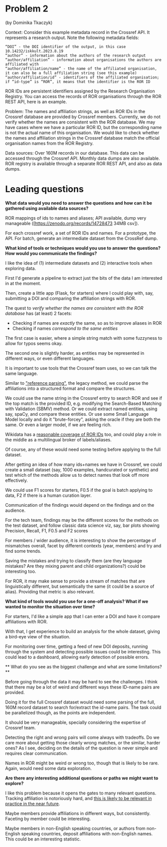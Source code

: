 # Problem 2
 (by Dominika Tkaczyk)

Context: Consider this example metadata record in the Crossref API. It represents a research output. Note the following metadata fields:

    “DOI” - the DOI identifier of the output, in this case 10.14232/iskkult.2023.8.19
    “author” - information about the authors of the research output
    “author/affiliation” - information about organisations the authors are affiliated with
    “author/affiliation/name” - the name of the affiliated organisation, it can also be a full affiliation string (see this example)
    “author/affiliation/id” - identifiers of the affiliated organisation; if “id-type” is “ROR”, it means that the identifier is the ROR ID

ROR IDs are persistent identifiers assigned by the Research Organisation Registry. You can access the records of ROR organisations through the ROR REST API, here is an example.

Problem: The names and affiliation strings, as well as ROR IDs in the Crossref database are provided by Crossref members. Currently, we do not verify whether the names are consistent with the ROR database. We may have cases where we have a particular ROR ID, but the corresponding name is not the actual name of this organisation. We would like to check whether the names and affiliation strings in the Crossref database match the official organisation names from the ROR Registry.

Data sources: Over 160M records in our database. This data can be accessed through the Crossref API. Monthly data dumps are also available. ROR registry is available through a separate ROR REST API, and also as data dumps.

# Leading questions 

**What data would you need to answer the questions and how can it be gathered using available data sources?**

ROR mappings of ids to names and aliases; API available, dump very manageable ([https://zenodo.org/records/14728473 34MB csv]).

For each crossref work, a set of ROR IDs and names. For a prototype, the API. For batch, generate an intermediate dataset from the CrossRef dump. 

**What kind of tools or techniques would you use to answer the questions? How would you communicate the findings?**

I like the idea of (1) intermediate datasets and (2) interactive tools when exploring data. 

First I'd generate a pipeline to extract just the bits of the data I am interested in at the moment. 

Then, create a little app (Flask, for starters) where I could play with, say, submitting a DOI and comparing the affiliation strings with ROR. 

The quest to  *verify whether the names are consistent with the ROR database* has (at least) 2 facets: 

* Checking if names are _exactly_ the same, so as to improve aliases in ROR
* Checking if names _correspond to the same entities_

The first case is easier, where a simple string match with some fuzzyness to allow for typos seems okay. 

The second one is slightly harder, as entities may be represented in different ways, or even different languages. 

It is important to use tools that the Crossref team uses, so we can talk the same language.

Similar to ["reference parsing"](https://www.crossref.org/blog/reference-matching-for-real-this-time/), the legacy method, we could parse the affiliations into a structured format and compare the structures. 

We could use the name string in the Crossref entry to search ROR and see if the top match is the provided ID, e.g. modifying the Search-Based Matching with Validation (SBMV) method. Or we could extract named entities, using say, spaCy, and compare these entities.  Or use some Small Language Model locally and do it "brute-forcey", asking the oracle if they are both the same. Or even a larger model, if we are feeling rich. 

Wikidata has a [reasonable coverage of ROR IDs](https://www.wikidata.org/wiki/Property:P6782) too, and could play a role in the middle as a multilingual broker of labels/aliases. 

Of course, any of these would need some testing before applying to the full dataset. 

After getting an idea of how many ids+names we have in Crossref, we could create a small dataset (say, 1000 examples, handcurated or synthetic) and test which of the methods allow us to detect names that look off more effectively. 

We could use F1 scores for starters, F0.5  if the goal is batch applying to data, F2 if there is a human curation layer. 


Communication of the findings would depend on the findings and on the audience. 

For the tech team, findings may be the different scores for the methods on the test dataset, and follow classic data science viz, say, bar plots showing Precision, Recall, F1, F0.5 and F2 scores

For members / wider audience, it is interesting to show the percentage of mismatches overall, facet by different contexts (year, members) and try and find some trends. 

Saving the mistakes and trying to classify them (are they language mistakes? Are they mixing parent and child organizations?) could be interesting too. 

For ROR, it may make sense to provide a stream of matches that are linguistically different, but semantically the same (it could be a source of alias). Providing that metric is also relevant. 

**What kind of tools would you use for a one-off analysis? What if we wanted to monitor the situation over time?**

For starters, I'd like a simple app that I can enter a DOI and have it compare affiliations with ROR. 

With that, I get experience to build an analysis for the whole dataset, giving a bird-eye view of the situation. 

For monitoring over time, getting a feed of new DOI deposits, running through the system and detecting possible issues could be interesting. This could lead to a dashboard, allowing early detection of possible errors.  


** What do you see as the biggest challenge and what are some limitations?**
   
Before going through the data it may be hard to see the challenges. I think that there may be a lot of weird and different ways these ID-name pairs are provided. 

Doing it for the full Crossref dataset would need some parsing of the full, 160M record dataset to search for/extract the id-name pairs. The task could be parallelized though, as the points are independent. 

It should be very manageable, specially considering the expertise of Crossref team. 

Detecting the right and wrong pairs will come always with tradeoffs. Do we care more about getting those clearly wrong matches, or the similar, harder ones? As I see, deciding on the details of the question is never simple and requires clear communication. 

Names in ROR might be weird or wrong too, though that is likely to be rare. Again, would need some data exploration. 
 
   
**Are there any interesting additional questions or paths we might want to explore?**


I like this problem because it opens the gates to many relevant questions. Tracking affiliation is notoriously hard, and [this is likely to be relevant in practice in the near future](https://ror.org/blog/2025-01-09-metadata-matching-beyond-correctness/). 

Maybe members provide affiliations in different ways, but consistently. Faceting by member could be interesting. 

Maybe members in non-English speaking countries, or authors from non-English speaking countries, deposit affiliations with non-English names. This could be an interesting statistic.





